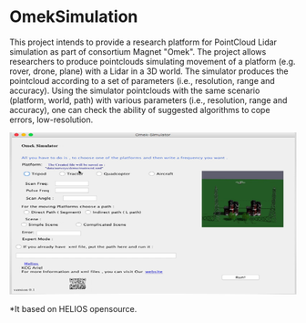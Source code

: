 # OmekSimulation
This project intends to provide a research platform for PointCloud Lidar simulation as part of
 consortium Magnet "Omek".
 The project allows researchers to produce pointclouds simulating movement of a platform
 (e.g. rover, drone, plane) with a Lidar in a 3D world.
 The simulator produces the pointcloud according to a set of parameters (i.e., resolution, range
 and accuracy).
 Using the simulator pointclouds with the same scenario (platform, world, path) with various
 parameters (i.e., resolution, range and accuracy), one can check the ability of suggested
 algorithms to cope errors, low-resolution.

![alt text](https://github.com/Maram95/OmekSimulation/blob/master/helios/main.png)



*It based on HELIOS opensource.
